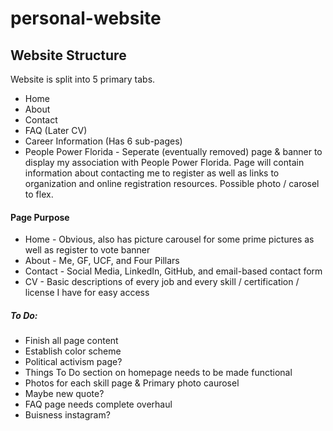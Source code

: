 # personal-website

## Website Structure
Website is split into 5 primary tabs.
- Home
- About
- Contact
- FAQ (Later CV)
- Career Information (Has 6 sub-pages)
- People Power Florida - Seperate (eventually removed) page & banner to display my association with People Power Florida. Page will contain information about contacting me to register as well as links to organization and online registration resources. Possible photo / carosel to flex. 

#### Page Purpose
- Home - Obvious, also has picture carousel for some prime pictures as well as register to vote banner
- About - Me, GF, UCF, and Four Pillars
- Contact - Social Media, LinkedIn, GitHub, and email-based contact form
- CV - Basic descriptions of every job and every skill / certification / license I have for easy access

##### To Do:
- Finish all page content
- Establish color scheme
- Political activism page?
- Things To Do section on homepage needs to be made functional
- Photos for each skill page & Primary photo caurosel
- Maybe new quote?
- FAQ page needs complete overhaul
- Buisness instagram?
